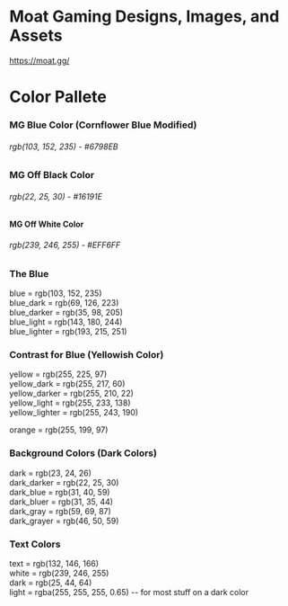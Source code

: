# Moat Gaming Designs, Images, and Assets
https://moat.gg/

# Color Pallete
### MG Blue Color (Cornflower Blue Modified)
######  rgb(103, 152, 235) - #6798EB
### MG Off Black Color
###### rgb(22, 25, 30) - #16191E
#### MG Off White Color
###### rgb(239, 246, 255) - #EFF6FF

### The Blue
blue = rgb(103, 152, 235)  
blue_dark = rgb(69, 126, 223)  
blue_darker = rgb(35, 98, 205)  
blue_light = rgb(143, 180, 244)  
blue_lighter = rgb(193, 215, 251)  

### Contrast for Blue (Yellowish Color)
yellow = rgb(255, 225, 97)  
yellow_dark = rgb(255, 217, 60)  
yellow_darker = rgb(255, 210, 22)  
yellow_light = rgb(255, 233, 138)  
yellow_lighter = rgb(255, 243, 190)

orange = rgb(255, 199, 97)

### Background Colors (Dark Colors)
dark = rgb(23, 24, 26)  
dark_darker = rgb(22, 25, 30)  
dark_blue = rgb(31, 40, 59)  
dark_bluer = rgb(31, 35, 44)  
dark_gray = rgb(59, 69, 87)  
dark_grayer = rgb(46, 50, 59)  

### Text Colors
text = rgb(132, 146, 166)  
white = rgb(239, 246, 255)  
dark = rgb(25, 44, 64)  
light = rgba(255, 255, 255, 0.65) -- for most stuff on a dark color